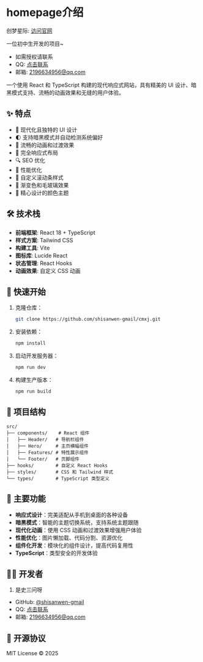 # homepage介绍

创梦星际: [访问官网](https://www.scmgzs.top/)

一位初中生开发的项目~
- 如需授权请联系
- QQ: [点击联系](https://qm.qq.com/q/mf17BazQpW)
- 邮箱: [2196634956@qq.com](mailto:2196634956@qq.com)

一个使用 React 和 TypeScript 构建的现代响应式网站，具有精美的 UI 设计、暗黑模式支持、流畅的动画效果和无缝的用户体验。

## ✨ 特点

- 🎨 现代化且独特的 UI 设计
- 🌓 支持暗黑模式并自动检测系统偏好
- 🚀 流畅的动画和过渡效果
- 📱 完全响应式布局
- 🔍 SEO 优化
- 🎯 性能优化
- 💫 自定义滚动条样式
- 🎨 渐变色和毛玻璃效果
- 🌈 精心设计的颜色主题

## 🛠️ 技术栈

- **前端框架**: React 18 + TypeScript
- **样式方案**: Tailwind CSS
- **构建工具**: Vite
- **图标库**: Lucide React
- **状态管理**: React Hooks
- **动画效果**: 自定义 CSS 动画

## 🚀 快速开始

1. 克隆仓库：
   ```bash
   git clone https://github.com/shisanwen-gmail/cmxj.git
   ```

2. 安装依赖：
   ```bash
   npm install
   ```

3. 启动开发服务器：
   ```bash
   npm run dev
   ```

4. 构建生产版本：
   ```bash
   npm run build
   ```

## 📁 项目结构

```
src/
├── components/    # React 组件
│   ├── Header/   # 导航栏组件
│   ├── Hero/     # 主页横幅组件
│   ├── Features/ # 特性展示组件
│   └── Footer/   # 页脚组件
├── hooks/        # 自定义 React Hooks
├── styles/       # CSS 和 Tailwind 样式
└── types/        # TypeScript 类型定义
```

## 🎨 主要功能

- **响应式设计**：完美适配从手机到桌面的各种设备
- **暗黑模式**：智能的主题切换系统，支持系统主题跟随
- **现代化动画**：使用 CSS 动画和过渡效果增强用户体验
- **性能优化**：图片懒加载、代码分割、资源优化
- **组件化开发**：模块化的组件设计，提高代码复用性
- **TypeScript**：类型安全的开发体验

## 👨‍💻 开发者

1. 是史三问呀
- GitHub: [@shisanwen-gmail](https://github.com/shisanwen-gmail)
- QQ: [点击联系](https://qm.qq.com/q/mf17BazQpW)
- 邮箱: [2196634956@qq.com](mailto:2196634956@qq.com)

## 📄 开源协议

MIT License © 2025
